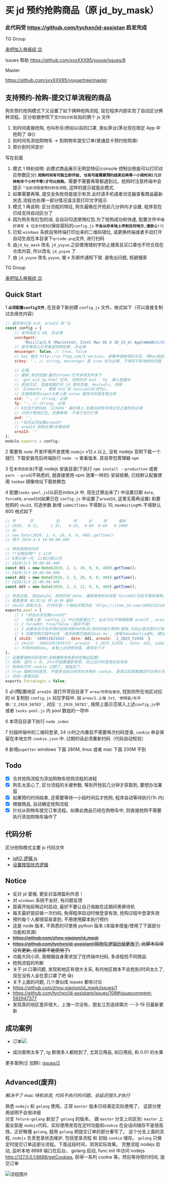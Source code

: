 # 买 jd 预约抢购商品（原 jd_by_mask）

### 此代码受 https://github.com/tychxn/jd-assistan 启发完成

TG Group

[来吧加入电报组 😊](https://t.me/joinchat/I5uwLB2vr6pruLYG)

Issues 帮助
https://github.com/xxxXXX95/yuyue/issues/8

Master

https://github.com/xxxXXX95/yuyue/tree/master

## 支持预约-抢购-提交订单流程的商品

狗东预约抢购模式下又设置了如下俩种抢购流程, 现在程序内部实现了自动区分俩种流程。区分依据参照下文`代码分析`处贴的俩个 js 文件

1. 到时间直接抢购, 也叫秒杀(例如以前的口罩, 类似茅台(茅台现在限定 App 中抢购了 😄))
2. 到时间先添加购物车 -> 到购物车提交订单(普通显卡预约抢购类)
3. 原价到时间变价

写在前面

1. 模式 1 特别说明: 此模式商品展示无明显特征(console 控制台倒是可以打印对应参数区分).**`抢购时间有可能立即开始, 也有可能需要预约结束后再等一小段时间(几分钟到半个小时不等)才可以抢购`**。需要不需要再等都遇到过。抢购时注意终端中会提示 `"当前流程是预约秒杀流程`, 这样的提示就是此模式.
2. 如果需要再等, 提交会失败但是提示有货.此时请手机或者浏览器查看商品最新状态.流程也处理一部分情况请注意打印文字提示
3. 模式 1 再说明: 区分流程的特征, 狗东最晚在开抢前几分钟内才设置, 程序现在已经支持自动区分了
4. 因为狗东有红包的话, 会自动勾选使用红包.为了抢购成功和快速, 配置文件中`最好填写 6 位支付密码`(保存密码的`config.js` **`不会从你本地上传到任何地方,请放心!!`**)
5. 已知 `windows` 系统自带终端打印出来的二维码错位, 请更换终端或者手动打开自动生成在本目录下`qrcode.png`文件, 进行扫码
6. 由`jd_by_mask` 改名 `jd_yuyue`.之前使用错别字防止搜索且买口罩也不符合现在仓库内容, 所以改名 `jd_yuyue` 了
7. 由 `jd_yuyue` 改名 `yuyue`, 被 x 东邮件通知下架. 避免出问题, 规避搜索

TG Group

[来吧加入电报组 😊](https://t.me/joinchat/I5uwLB2vr6pruLYG)

## Quick Start

1 **`必须配置config文件`**, 在目录下新创建 `config.js` 文件。格式如下（可以直接复制过去填充内容）

```js
// 最简单只加 eid, areaId 和 fp
const config = {
	// 支持自定义 UA, 非必填
	userAgent:
		'Mozilla/5.0 (Macintosh; Intel Mac OS X 10_15_4) AppleWebKit/537.36 (KHTML, like Gecko) Chrome/86.0.4240.198 Safari/537.36',
	// 是否微信公众号推送抢购结果, 非必填
	messenger: false, // true, false
	// key 值在 http://sc.ftqq.com/3.version, 查看申请使用的方法. 把key粘贴至这里, 微信关注网站中的公众号即可.
	sckey: '', // string, messenger 是 true 则为必填, 不填写不影响抢购流程

	// 必填,
	// 最新:用浏览器(最好chrome)打开本地文件夹下
	// `get_eid_fp.html`文件, 将网页中`eid`,`fp` 填入配置中
	// 其他方式: 或者电脑打开 jd 登陆页面, devtools, 选择
	// `Elements`, 搜索 eid 和 sessionId(即fp),
	// 在搜索到的input元素上面 value 属性中的值复制过来
	eid: '', // string, 必填
	fp: '', // string, 必填
	// 6位支付密码如 '123456' 最好填上.如果当前账号有红包之类的则必填
	// 只用于使用红包, 优惠券等. 不用于支付订单
	pwd: '',
	// *现在必须设置areaId*
	// areaId 获取在第5步骤说明
	areaId: ''
};
module.exports = config;
```

2 需要有 `node` 开发环境开发使用 `nodejs` v12.x 以上, 没有 nodejs 官网下载一个就行. 下载安装完后终端执行 `node -v` 查看版本. 其自带包管理器 `npm`

3 在`本项目目录`(不是 nodejs 安装目录)下执行 `npm install --production` 或者 `yarn --prod`(不熟悉的, 就直接使用 npm 效果一样的) 安装依赖, 已经默认配置使用 `taobao` 镜像地址下载依赖包

4 配置`tasks-pool.js`(以前在*index.js* 中, 现在迁移出来了) 中设置日期 `date`, `forceKO`, `areadId`(如果已在 `config.js` 中设置了`areadId`, 这里无需再设置) 和要抢购的 `skuId`, 可选参数 新增 `submitTimes` 不填默认 10, `maxWaitingMS` 不填默认 800
格式如下

```js
// 年      月          日      时     分     秒     毫秒
// 2020,  0-11,     1-31,   0-24,  0-60  0-60   0-1000
// 如
// new Date(2020, 2, 4, 10, 0, 0, 400).getTime()
// 等于 2020-3-4 10:00:00.400

// 修改使用的时间
// **日期说明** 1-12月
// 0表示是一月, 11表示是12月
// 2020/3/3 10:00:00.400
const dd1 = new Date(2020, 2, 3, 10, 0, 0, 400).getTime();
// 2020/3/3 20:00:00.400
const dd2 = new Date(2020, 2, 3, 20, 0, 0, 400).getTime();
// 2020/3/3 21:00:00.400
const dd3 = new Date(2020, 2, 3, 21, 0, 0, 400).getTime();

// 修改这里, 添加skuId, 抢购时间 date, 强制使用秒杀流程 forceKO(已经不推荐使用, 程序自动会判断), areaId, 选填项 submitTimes, maxWaitingMS
// 需要更改 年/月/日 时:分:秒.毫秒
// skuId 获取方法， 打开任意一个商品详情页如 `https://item.jd.com/100011521400.html`, 则 `100011521400` 就是其skuId
exports.pool = [
	// 1 *现在必须设置areaId*
	//   如果上面 `config.js`中已经配置过了, 此处可以不用再配置`areaId`, areaId 获取在第 5 步骤说明
	// 2 forceKO: true/false (废弃不用)
	// 3 此脚本也可在非预约抢购流程中的秒杀(到时间变价那种)使用,为防止提交原价订单, 可配置提交订单重试次数 推荐 2-3 次(不明白的忽略)
	// 4 如果抢购过程中出现 `请求结算页面超过xxx ms`, 请增大maxWaitingMS, 建议1000-2000之间, 不设置默认 800
	{ skuId: '100011621642', date: dd1, areaId: `2_2825_51936` }
	// skuId: '10022991959725',areaId: `2_2825_51936`, date: dd1, submitTimes: 3, maxWaitingMS: 1000
	// 不同时间的sku, 复制上述项修改值, 填写在下方
];
// 设置要强制扫码登录(没搞懂使用场景的忽略此配置)
// 说明: 因为 x 东, 24小时就要重新登录, 防止运行时登录状态有效
// 抢购执行时 cookie 过期了, 就尴尬了.
// true 强制扫码登录, 不使用当前已经存在本地的 cookie. 登录过后频繁重启时记得关闭
// 否则一直要扫码
exports.forceLogin = false;
```

5 *必须*配置地区 `areaId`. 请打开项目目录下 `area/你所在省份`, 找到你所在地区对应的 id 复制到 `config.js` 对应字段中. 如 `area/2.上海.txt`, `'崇明县/东平镇:'2_2919_50783',` 对应 `'2_2919_50783'`, 按照上面示范填入上述`config.js`中 或者 `tasks-pool.js` 内 pool 数组的一项中.

6 本项目目录下执行 `node index`

7 扫描终端中的二维码登录, 24 小时之内重启不需要再次扫码登录, `cookie` 串会保留在本地文件 `cookie.json` 中. 过期的话必须重新扫码（代码自动校验）

8 新增`pupetter` windows 下面 280M, linux 或者 mac 下面 200M 不到

## Todo

- [x] 合并抢购流程为添加购物车抢购流程的进程
- [x] 狗东太恶心了, 区分流程的关键参数, 等到开抢前几分钟才获取到, 要想办法兼容
- [x] 如果预约时间结束, 还需要等待一小段时间后才抢购, 程序自动等待执行(1h 内)
- [x] 根据商品, 自动确定抢购流程
- [x] 针对从购物车提交订单流程。如果此商品已经在购物车中, 则直接抢购不需要执行添加购物车操作了

## 代码分析

区分抢购模式主要 js 代码文件

- [isKO 逻辑 js](https://static.360buyimg.com/item/unite/1.0.114/components/??default-soa/common/common.js,default-soa/address/address.js,default-soa/prom/prom.js,default-soa/colorsize/colorsize.js,default-soa/buytype/buytype.js,default-soa/baitiao/baitiao.js,default-soa/o2o/o2o.js,default-soa/buybtn/buybtn.js,default-soa/pingou/pingou.js,default-soa/track/track.js,default-soa/suits/suits.js,default-soa/crumb/crumb.js,default-soa/fittings/fittings.js,default-soa/contact/contact.js,default-soa/popbox/popbox.js,default-soa/preview/preview.js,default-soa/info/info.js,default-soa/imcenter/imcenter.js,default-soa/jdservice/jdservice.js,default-soa/jdservicePlus/jdservicePlus.js,default-soa/jdserviceF/jdserviceF.js,default-soa/commitments/commitments.js,default-soa/gift/gift.js,default-soa/vehicle/vehicle.js,default-soa/lazyinit/lazyinit.js,public-soa/modules/detail/detail.js)
- [设置按钮状态逻辑](https://static.360buyimg.com/item/unite/1.0.114/components/??default/common/plugins/jQuery.scroller.js,default-soa/buybtn/reservation.js,default-soa/buybtn/ko.js,default-soa/buybtn/bigouma.js)

## Notice

- 反对 jd 耍猴, 更反对滥用盈利作恶！
- 对 `windows` 系统不友好, 有问题反馈
- 距离开始前稍近时启动, 最好不要让自己电脑在这期间黑屏待机
- 每天最好提前做一次扫码, 免得程序启动时候登录有效, 抢购过程中登录失效
- 预约每个人都很容易拿到, 不用使用脚本执行预约
- 这是 node 版本, 不熟悉的可使用 python 版本.(本版本借鉴/使用了下面部分功能和资源)
- ~~https://github.com/zhou-xiaojun/jd_mask~~
- ~~https://github.com/tychxn/jd-assistant(购物车逻辑已经更改了, 此脚本后续没有更新, 应该都不能使用了)~~
- 功能大同小异, 我根据自身需求加了在终端中扫码, 多进程抢不同商品
- 抢购流程的判断
- 关于 jd 口罩问题, 发现和地区有很大关系, 有的地区根本不会抢到(时间太久了, 现在没有人会在意口罩了吧 😄)
- 关于上面的问题, 几个类似库 issues 都有讨论
- https://github.com/zhou-xiaojun/jd_mask/issues/1
- https://github.com/tychxn/jd-assistant/issues/108#issuecomment-592947377
- 发现真的地区差异很大，上海一次没有，朋友江苏连续俩次 ---3-19 日最新更新

## 成功案例

- 订单<img src="https://user-images.githubusercontent.com/13815865/77068877-56728700-6a22-11ea-8102-925cc25a4b92.png" />

- 成功案例太多了, tg 群很多人都抢到了, 尤其日用品, 如日用纸, 和 0.01 的水果

更多案例(☝️ 加群): [issues/2](https://github.com/meooxx/jd_by_mask/issues/2)

## Advanced(废弃)

_解决不了 mac 待机状态, 代码不执行的问题。会延迟很久才执行_

熟悉 `nodejs` 和 `golang` 使用。正常 `master` 版本已经满足实际使用了， 这部分使用说明不会很详细  
分支 `feture-golang` 新加了 `golang` 的版本。 跟 `master` 分支上的区别:
`master` 上面全部是 `nodejs`代码，实际使用发现在定时功能和`cookie` 在会话间储存不是很高效。正好略懂 `golang`, 就用 `golang` 把提交订单的部分重写了。
这个分支上面的流程, `nodejs` 负责登录状态维护, 包括登录流程 和 初始 `cookie` 储存。 `golang` 只做定时提交订单这部分流程。下面这段时间，测测实际效果。
完整流程 nodejs 启动, 监听本地 8888 端口在后台。 golang 启动, func init 中访问 nodejs http://127.0.0.1:8888/getCookies, 获得一系列 cookie 等。然后等待预约时间, 提交订单

![流程图片](https://github.com/meooxx/jd_by_mask/blob/master/diagram.svg)
